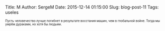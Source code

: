 Title: М
Author: SergeM
Date: 2015-12-14 01:15:00
Slug: blog-post-11
Tags: useles

<sup><sup>Пусть человечество лучше погибнет в результате восстания машин, чем в глобальной войне. Тогда мы умрём дураками, но хотя бы людьми.</sup></sup>

